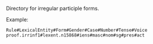 Directory for irregular participle forms.

Example:

    Rule#LexicalEntity#Form#Gender#Case#Number#Tense#Voice
    proof.irrinf1#lexent.n15868#iens#masc#nom#sg#pres#act

